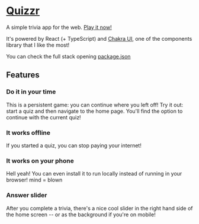 # [Quizzr](https://quizzr.surge.sh)

A simple trivia app for the web. [Play it now!](https://quizzr.surge.sh)

It's powered by React (+ TypeScript) and [Chakra UI](https://chakra-ui.com/), one of the components library that I like the most!

You can check the full stack opening [package.json](./package.json)

## Features

### Do it in your time

This is a persistent game: you can continue where you left off!
Try it out: start a quiz and then navigate to the home page. You'll find the option to continue with the current quiz!

### It works offline

If you started a quiz, you can stop paying your internet!

### It works on your phone

Hell yeah! You can even install it to run locally instead of running in your browser! mind = blown

### Answer slider

After you complete a trivia, there's a nice cool slider in the right hand side of the home screen -- or as the background if you're on mobile!
